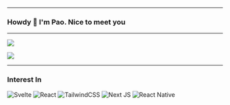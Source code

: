 ***
### Howdy 👋 I'm Pao. Nice to meet you
***
![](https://github-readme-streak-stats.herokuapp.com/?user=woonmapao&theme=buefy&hide_border=true)

![](https://github-readme-stats.vercel.app/api/top-langs/?username=woonmapao&theme=buefy&hide_border=true&include_all_commits=true&count_private=false&layout=compact)

***


### Interest In
![Svelte](https://img.shields.io/badge/svelte-%23f1413d.svg?style=for-the-badge&logo=svelte&logoColor=white)
![React](https://img.shields.io/badge/react-%2320232a.svg?style=for-the-badge&logo=react&logoColor=%2361DAFB)
![TailwindCSS](https://img.shields.io/badge/tailwindcss-%2338B2AC.svg?style=for-the-badge&logo=tailwind-css&logoColor=white)
![Next JS](https://img.shields.io/badge/Next-black?style=for-the-badge&logo=next.js&logoColor=white) 
![React Native](https://img.shields.io/badge/react_native-%2320232a.svg?style=for-the-badge&logo=react&logoColor=%2361DAFB) 

